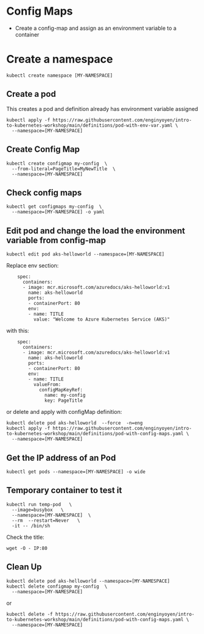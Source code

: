 # Config Maps
* Create a config-map and assign as an environment variable to a container

# Create a namespace
```
kubectl create namespace [MY-NAMESPACE]
```

## Create a pod 
This creates a pod and definition already has environment variable assigned
```
kubectl apply -f https://raw.githubusercontent.com/enginyoyen/intro-to-kubernetes-workshop/main/definitions/pod-with-env-var.yaml \
  --namespace=[MY-NAMESPACE]
``` 

## Create Config Map
```
kubectl create configmap my-config  \
  --from-literal=PageTitle=MyNewTitle  \
  --namespace=[MY-NAMESPACE]
```

## Check config maps
```
kubectl get configmaps my-config  \
  --namespace=[MY-NAMESPACE] -o yaml
```


## Edit pod and change the load the environment variable from config-map

```
kubectl edit pod aks-helloworld --namespace=[MY-NAMESPACE]
```

Replace env section:
```
    spec:
      containers:
      - image: mcr.microsoft.com/azuredocs/aks-helloworld:v1
        name: aks-helloworld
        ports:
        - containerPort: 80
        env:
        - name: TITLE
          value: "Welcome to Azure Kubernetes Service (AKS)"
```

with this:

```
    spec:
      containers:
      - image: mcr.microsoft.com/azuredocs/aks-helloworld:v1
        name: aks-helloworld
        ports:
        - containerPort: 80
        env:
        - name: TITLE
          valueFrom:
            configMapKeyRef:
              name: my-config
              key: PageTitle
```

or delete and apply with configMap definition:

```
kubectl delete pod aks-helloworld  --force  -n=eng
kubectl apply -f https://raw.githubusercontent.com/enginyoyen/intro-to-kubernetes-workshop/main/definitions/pod-with-config-maps.yaml \
  --namespace=[MY-NAMESPACE]
``` 


## Get the IP address of an Pod
```
kubectl get pods --namespace=[MY-NAMESPACE] -o wide
```

## Temporary container to test it
```
kubectl run temp-pod   \
  --image=busybox   \
  --namespace=[MY-NAMESPACE]  \
  --rm  --restart=Never   \
  -it -- /bin/sh
```

Check the title:
```
wget -O - IP:80
```

## Clean Up
```
kubectl delete pod aks-helloworld --namespace=[MY-NAMESPACE]
kubectl delete configmap my-config  \
  --namespace=[MY-NAMESPACE]
```
or


```
kubectl delete -f https://raw.githubusercontent.com/enginyoyen/intro-to-kubernetes-workshop/main/definitions/pod-with-config-maps.yaml \
  --namespace=[MY-NAMESPACE]
```